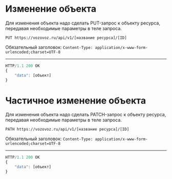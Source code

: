 # Изменение объекта

Для изменения объекта надо сделать PUT-запрос к объекту ресурса, передавая необходимые параметры в теле запроса.

`PUT https://vozovoz.ru/api/v1/[название ресурса]/[ID]`

Обязательный заголовок:
`Content-Type: application/x-www-form-urlencoded;charset=UTF-8`

---

```js
HTTP/1.1 200 OK
{
    "data": [объект]
}
```

# Частичное изменение объекта

Для изменения объекта надо сделать PATCH-запрос к объекту ресурса, передавая необходимые параметры в теле запроса.

`PATH https://vozovoz.ru/api/v1/[название ресурса]/[ID]`

Обязательный заголовок:
`Content-Type: application/x-www-form-urlencoded;charset=UTF-8`

---

```js
HTTP/1.1 200 OK
{
    "data": [объект]
}
```
